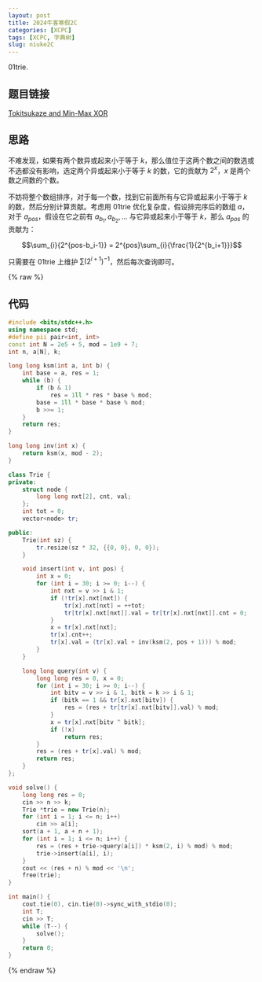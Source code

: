 ```yaml
---
layout: post
title: 2024牛客寒假2C
categories: [XCPC]
tags: [XCPC, 字典树]
slug: niuke2C
---
```


01trie.

## 题目链接

[Tokitsukaze and Min-Max XOR](https://ac.nowcoder.com/acm/contest/67742/C)

## 思路

不难发现，如果有两个数异或起来小于等于 $k$，那么值位于这两个数之间的数选或不选都没有影响，选定两个异或起来小于等于 $k$ 的数，它的贡献为 $2^x$，$x$ 是两个数之间数的个数。

不妨将整个数组排序，对于每一个数，找到它前面所有与它异或起来小于等于 $k$ 的数，然后分别计算贡献。考虑用 01trie 优化复杂度，假设排完序后的数组 $a$，对于 $a_{pos}$，假设在它之前有 $a_{b_1},a_{b_2},...$ 与它异或起来小于等于 $k$，那么 $a_{pos}$ 的贡献为：

$$\sum_{i}{2^{pos-b_i-1}} = 2^{pos}\sum_{i}{\frac{1}{2^{b_i+1}}}$$

只需要在 01trie 上维护 $\sum{({2^{i+1}})^{-1}}$，然后每次查询即可。

{% raw %}

## 代码

```cpp
#include <bits/stdc++.h>
using namespace std;
#define pii pair<int, int>
const int N = 2e5 + 5, mod = 1e9 + 7;
int n, a[N], k;

long long ksm(int a, int b) {
    int base = a, res = 1;
    while (b) {
        if (b & 1)
            res = 1ll * res * base % mod;
        base = 1ll * base * base % mod;
        b >>= 1;
    }
    return res;
}

long long inv(int x) {
    return ksm(x, mod - 2);
}

class Trie {
private:
    struct node {
        long long nxt[2], cnt, val;
    };
    int tot = 0;
    vector<node> tr;

public:
    Trie(int sz) {
        tr.resize(sz * 32, {{0, 0}, 0, 0});
    }

    void insert(int v, int pos) {
        int x = 0;
        for (int i = 30; i >= 0; i--) {
            int nxt = v >> i & 1;
            if (!tr[x].nxt[nxt]) {
                tr[x].nxt[nxt] = ++tot;
                tr[tr[x].nxt[nxt]].val = tr[tr[x].nxt[nxt]].cnt = 0;
            }
            x = tr[x].nxt[nxt];
            tr[x].cnt++;
            tr[x].val = (tr[x].val + inv(ksm(2, pos + 1))) % mod;
        }
    }

    long long query(int v) {
        long long res = 0, x = 0;
        for (int i = 30; i >= 0; i--) {
            int bitv = v >> i & 1, bitk = k >> i & 1;
            if (bitk == 1 && tr[x].nxt[bitv]) {
                res = (res + tr[tr[x].nxt[bitv]].val) % mod;
            }
            x = tr[x].nxt[bitv ^ bitk];
            if (!x)
                return res;
        }
        res = (res + tr[x].val) % mod;
        return res;
    }
};

void solve() {
    long long res = 0;
    cin >> n >> k;
    Trie *trie = new Trie(n);
    for (int i = 1; i <= n; i++)
        cin >> a[i];
    sort(a + 1, a + n + 1);
    for (int i = 1; i <= n; i++) {
        res = (res + trie->query(a[i]) * ksm(2, i) % mod) % mod;
        trie->insert(a[i], i);
    }
    cout << (res + n) % mod << '\n';
    free(trie);
}

int main() {
    cout.tie(0), cin.tie(0)->sync_with_stdio(0);
    int T;
    cin >> T;
    while (T--) {
        solve();
    }
    return 0;
}
```

{% endraw %}
